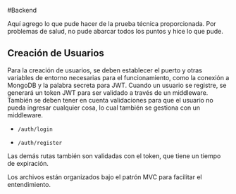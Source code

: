 #Backend

Aquí agrego lo que pude hacer de la prueba técnica proporcionada. Por problemas de salud, no pude abarcar todos los puntos y hice lo que pude.

## Creación de Usuarios

Para la creación de usuarios, se deben establecer el puerto y otras variables de entorno necesarias para el funcionamiento, como la conexión a MongoDB y la palabra secreta para JWT. Cuando un usuario se registre, se generará un token JWT para ser validado a través de un middleware. También se deben tener en cuenta validaciones para que el usuario no pueda ingresar cualquier cosa, lo cual también se gestiona con un middleware.

- `/auth/login`
  
- `/auth/register`
  

Las demás rutas también son validadas con el token, que tiene un tiempo de expiración.

Los archivos están organizados bajo el patrón MVC para facilitar el entendimiento.

